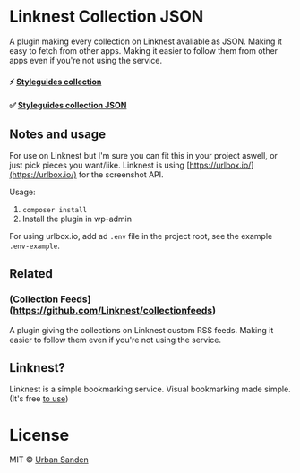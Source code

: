 # Linknest Collection JSON

A plugin making every collection on Linknest avaliable as JSON. Making it easy to fetch from other apps. Making it easier to follow them from other apps even if you're not using the service.

#### ⚡ [Styleguides collection](https://linknest.cc/urban/styleguides/)

#### ✅ [Styleguides collection JSON](https://linknest.cc/urban/styleguides/json)

## Notes and usage

For use on Linknest but I'm sure you can fit this in your project aswell, or just pick pieces you want/like. Linknest is using [https://urlbox.io/](https://urlbox.io/) for the screenshot API.

Usage:

1. ``composer install``
2. Install the plugin in wp-admin

For using urlbox.io, add ad ``.env`` file in the project root, see the example ``.env-example``.

## Related

### (Collection Feeds](https://github.com/Linknest/collectionfeeds)
A plugin giving the collections on Linknest custom RSS feeds. Making it easier to follow them even if you're not using the service.

## Linknest?

Linknest is a simple bookmarking service. Visual bookmarking made simple. (It's free [to use](https://linknest.cc/login/?q=/login&action=register))

# License

MIT © [Urban Sanden](https://github.com/urre)
